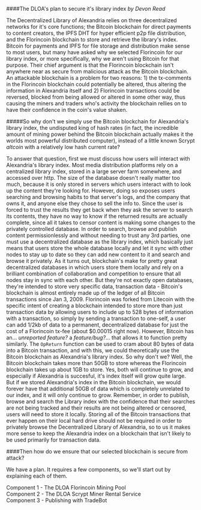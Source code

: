####The DLOA's plan to secure it's library index
*by Devon Read*  

The Decentralized Library of Alexandria relies on three decentralized networks for it's core functions; the Bitcoin blockchain for direct payments to content creators, the IPFS DHT for hyper efficient p2p file distribution, and the Florincoin blockchain to store and retrieve the library's index. Bitcoin for payments and IPFS for file storage and distribution make sense to most users, but many have asked why we selected Florincoin for our library index, or more specifically, why we aren't using Bitcoin for that purpose. Their chief argument is that the Florincoin blockchain isn't anywhere near as secure from malicious attack as the Bitcoin blockchain. An attackable blockchain is a problem for two reasons: 1) the tx-comments in the Florincoin blockchain could potentially be altered, thus altering the information in Alexandria itself and 2) Florincoin transactions could be reversed, blocked from being allowed or altered in some other way, thus causing the miners and traders who's activity the blockchain rellies on to have their confidence in the coin's value shaken. 

#####So why don't we simply use the Bitcoin blockchain for Alexandria's library index, the undisputed king of hash rates (in fact, the incredible amount of mining power behind the Bitcoin blockchain actually makes it the worlds most powerful distributed computer), instead of a little known Scrypt *altcoin* with a relatively low hash current rate?   

To answer that question, first we must discuss how users will interact with Alexandria's library index. Most media distribution platforms rely on a centralized library index, stored in a large server farm somewhere, and accessed over http. The size of the database doesn't really matter too much, because it is only stored in servers which users interact with to look up the content they're looking for. However, doing so exposes users searching and browsing habits to that server's logs, and the company that owns it, and anyone else they chose to sell the info to. Since the user is forced to trust the results they get back when they ask the server to search its contents, they have no way to know if the returned results are actually complete, since all it takes to censor content is making some changes to the privately controlled database. In order to search, browse and publish content permissionlessly and without needing to trust any 3rd parties, one must use a decentralized database as the library index, which basically just means that users store the whole database locally and let it sync with other nodes to stay up to date so they can add new content to it and search and browse it privately. As it turns out, blockchain's make for pretty great decentralized databases in which users store them locally and rely on a brilliant combination of collaboration and competition to ensure that all nodes stay in sync with each other. But they're not exactly open databases, they're intended to store very specific data, transaction data - Bitcoin's blockchain is almost entirely made up of the ledger of all Bitcoin transactions since Jan 3, 2009. Florincoin was forked from Litecoin with the specific intent of creating a blockchain intended to store more than just transaction data by allowing users to include up to 528 bytes of information with a transaction, so simply by sending a transaction to one-self, a user can add 1/2kb of data to a permanent, decentralized database for just the cost of a Florincoin tx-fee (about $0.00015 right now).  However, Bitcoin has an... *unreported feature?* a *feature/bug?*... that allows it to function pretty similarly. The `OpReturn` function can be used to cram about 80 bytes of data into a Bitcoin transaction, and with this, we could theoretically use the Bitcoin blockchain as Alexandria's library index. So why don't we? Well, the Bitcoin blockchain takes more than 50GB to store whereas the Florincoin blockchain takes up about 1GB to store. Yes, both will continue to grow, and especially if Alexandria is succesful, it's index itself will grow quite large. But if we stored Alexandria's index in the Bitcoin blockchain, we would forever have that additional 50GB of data which is completely unrelated to our index, and it will only continue to grow. Remember, in order to publish, browse and search the Library index with the confidence that their searches are not being tracked and their results are not being altered or censored, users will need to store it locally. Storing all of the Bitcoin transactions that ever happen on their local hard drive should not be required in order to privately browse the Decentralized Library of Alexandria, so to us it makes more sense to keep the Alexandria index on a blockchain that isn't likely to be used primarily for transaction data.   

####Then how do we ensure that our selected blockchain is secure from attack?   

We have a plan. It requires a few components, so we'll start out by explaining each of them.  

Component 1 - The DLOA Florincoin Mining Pool   
Component 2 - The DLOA Scrypt Miner Rental Service  
Component 3 - Publishing with TradeBot  
